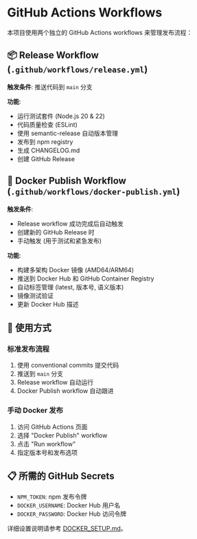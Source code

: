 # GitHub Actions Workflows

本项目使用两个独立的 GitHub Actions workflows 来管理发布流程：

## 📦 Release Workflow (`.github/workflows/release.yml`)

**触发条件**: 推送代码到 `main` 分支

**功能**:
- 运行测试套件 (Node.js 20 & 22)
- 代码质量检查 (ESLint)
- 使用 semantic-release 自动版本管理
- 发布到 npm registry
- 生成 CHANGELOG.md
- 创建 GitHub Release

## 🐳 Docker Publish Workflow (`.github/workflows/docker-publish.yml`)

**触发条件**:
- Release workflow 成功完成后自动触发
- 创建新的 GitHub Release 时
- 手动触发 (用于测试和紧急发布)

**功能**:
- 构建多架构 Docker 镜像 (AMD64/ARM64)
- 推送到 Docker Hub 和 GitHub Container Registry
- 自动标签管理 (latest, 版本号, 语义版本)
- 镜像测试验证
- 更新 Docker Hub 描述

## 🚀 使用方式

### 标准发布流程
1. 使用 conventional commits 提交代码
2. 推送到 `main` 分支
3. Release workflow 自动运行
4. Docker Publish workflow 自动跟进

### 手动 Docker 发布
1. 访问 GitHub Actions 页面
2. 选择 "Docker Publish" workflow
3. 点击 "Run workflow"
4. 指定版本号和发布选项

## 📋 所需的 GitHub Secrets

- `NPM_TOKEN`: npm 发布令牌
- `DOCKER_USERNAME`: Docker Hub 用户名
- `DOCKER_PASSWORD`: Docker Hub 访问令牌

详细设置说明请参考 [DOCKER_SETUP.md](./DOCKER_SETUP.md)。